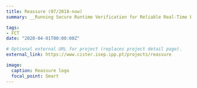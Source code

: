 ```yaml
---
title: Reassure (07/2018-now)
summary: __Running Secure Runtime Verification for Reliable Real-Time Embedded Software__ - is an FCT project that proposes a novel framework for Runtime Verification of Real-Time Embedded Systems.

tags:
- FCT
date: "2020-04-01T00:00:00Z"

# Optional external URL for project (replaces project detail page).
external_link: https://www.cister.isep.ipp.pt/projects/reassure

image:
  caption: Reassure logo
  focal_point: Smart
---
```

